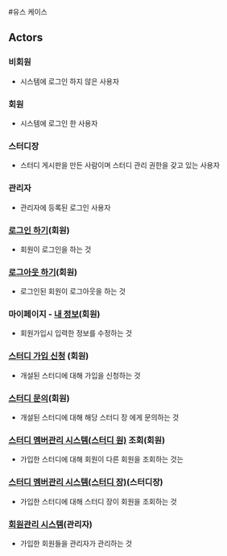 #유스 케이스

## Actors

### 비회원
- 시스템에 로그인 하지 않은 사용자

### 회원
- 시스템에 로그인 한 사용자

### 스터디장
- 스터디 게시판을 만든 사람이며 스터디 관리 권한을 갖고 있는 사용자

### 관리자
- 관리자에 등록된 로그인 사용자

### [로그인 하기](uc-Login.md)(회원)
- 회원이 로그인을 하는 것

### [로그아웃 하기](uc-Logout.md)(회원)
- 로그인된 회원이 로그아웃을 하는 것

### 마이페이지 - [내 정보](uc-MyInformation.md)(회원)
- 회원가입시 입력한 정보를 수정하는 것

### [스터디 가입 신청](uc-StudyJoin.md) (회원)
- 개설된 스터디에 대해 가입을 신청하는 것

### [스터디 문의](uc-StudyAsk)(회원)
- 개설된 스터디에 대해 해당 스터디 장 에게 문의하는 것

### [스터디 멤버관리 시스템(스터디 원)](uc-StudyMemberManagement) 조회(회원)
- 가입한 스터디에 대해 회원이 다른 회원을 조회하는 것는

### [스터디 멤버관리 시스템(스터디 장)](uc-StudyMemberManagementCaptain)(스터디장)
- 가입한 스터디에 대해 스터디 장이 회원을 조회하는 것

### [회원관리 시스템](uc-MemberManagement.md)(관리자)
- 가입한 회원들을 관리자가 관리하는 것